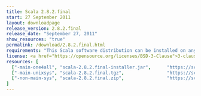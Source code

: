 ```yaml
---
title: Scala 2.8.2.final
start: 27 September 2011
layout: downloadpage
release_version: 2.8.2.final
release_date: "September 27, 2011"
show_resources: "true"
permalink: /download/2.8.2.final.html
requirements: "This Scala software distribution can be installed on any Unix-like or Windows system. It requires the Java runtime version 1.6 or 1.7."
license: <a href="https://opensource.org/licenses/BSD-3-Clause">3-clause BSD license</a>
resources: [
  ["-main-one4all", "scala-2.8.2.final-installer.jar",      "https://scala-lang.org/files/archive/scala-2.8.2.final-installer.jar",         "All platforms",           "39 MB"],
  ["-main-unixsys", "scala-2.8.2.final.tgz",                "https://scala-lang.org/files/archive/scala-2.8.2.final.tgz",                   "Mac OS X, Unix, Cygwin",  "20 MB"],
  ["-non-main-sys", "scala-2.8.2.final.zip",                "https://scala-lang.org/files/archive/scala-2.8.2.final.zip",                   "Windows",                 "20 MB"]
]
---
```




